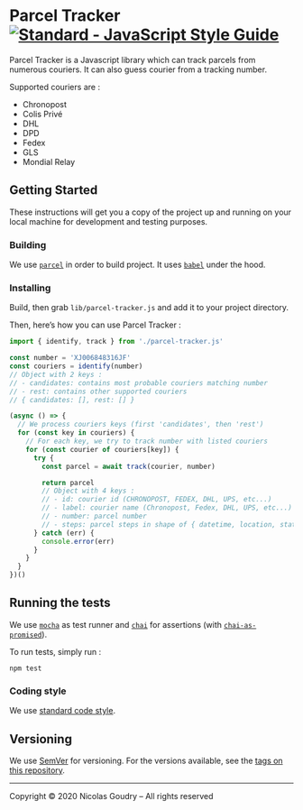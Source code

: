 [standard:img]: https://img.shields.io/badge/code%20style-standard-brightgreen.svg?style=flat-square
[standard:url]: http://standardjs.com
[mocha]: https://mochajs.org
[chai]: https://chaijs.com
[parcel]: https://parceljs.org
[babel]: https://babeljs.io
[chaiAsPromised]: https://www.chaijs.com/plugins/chai-as-promised
[semver]: http://semver.org
[tags]: https://github.com/nicolas-goudry/parcel-tracker/tags

# Parcel Tracker [![Standard - JavaScript Style Guide][standard:img]][standard:url]

Parcel Tracker is a Javascript library which can track parcels from numerous couriers. It can also guess courier from a tracking number.

Supported couriers are :
* Chronopost
* Colis Privé
* DHL
* DPD
* Fedex
* GLS
* Mondial Relay

## Getting Started

These instructions will get you a copy of the project up and running on your local machine for development and testing purposes.

### Building

We use [`parcel`][parcel] in order to build project. It uses [`babel`][babel] under the hood.

### Installing

Build, then grab `lib/parcel-tracker.js` and add it to your project directory.

Then, here’s how you can use Parcel Tracker :

```js
import { identify, track } from './parcel-tracker.js'

const number = 'XJ006848316JF'
const couriers = identify(number)
// Object with 2 keys :
// - candidates: contains most probable couriers matching number
// - rest: contains other supported couriers
// { candidates: [], rest: [] }

(async () => {
  // We process couriers keys (first 'candidates', then 'rest')
  for (const key in couriers) {
    // For each key, we try to track number with listed couriers
    for (const courier of couriers[key]) {
      try {
        const parcel = await track(courier, number)

        return parcel
        // Object with 4 keys :
        // - id: courier id (CHRONOPOST, FEDEX, DHL, UPS, etc...)
        // - label: courier name (Chronopost, Fedex, DHL, UPS, etc...)
        // - number: parcel number
        // - steps: parcel steps in shape of { datetime, location, status }
      } catch (err) {
        console.error(err)
      }
    }
  }
})()
```

## Running the tests

We use [`mocha`][mocha] as test runner and [`chai`][chai] for assertions (with [`chai-as-promised`][chaiAsPromised]).

To run tests, simply run :

```shell
npm test
```

### Coding style

We use [standard code style][standard:url].

### 

## Versioning

We use [SemVer][semver] for versioning. For the versions available, see the [tags on this repository][tags]. 

---
Copyright © 2020 Nicolas Goudry – All rights reserved
